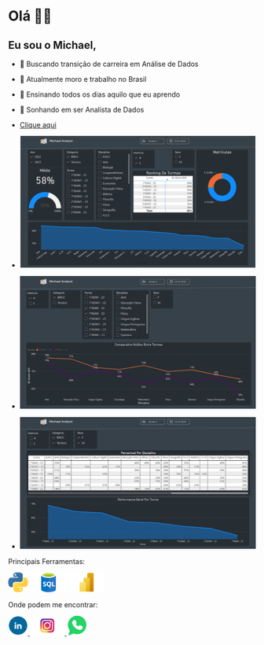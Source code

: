 # Olá 👋🏻
## Eu sou o Michael,

- 🔭 Buscando transição de carreira em Análise de Dados
- 🏡 Atualmente moro e trabalho no Brasil
- 🌱 Ensinando todos os dias aquilo que eu aprendo
- 💞️ Sonhando em ser Analista de Dados

- <a href="https://github.com/Michael-Lemos/DesempenhoEnsino">Clique aqui</a>

- ![Texto alternativo](https://github.com/Michael-Lemos/DesempenhoEnsino/blob/main/Imagens/DesempenhoEscolar_TelaGeral.png?raw=true)
- ![Texto alternativo](https://github.com/Michael-Lemos/DesempenhoEnsino/blob/main/Imagens/DesempenhoEscolar_ComparativoEntreTurmas.png?raw=true)
- ![Texto alternativo](https://github.com/Michael-Lemos/DesempenhoEnsino/blob/main/Imagens/Performance_TurmaXDisciplina.png?raw=true)


Principais Ferramentas:

<div>
  <img height="40" widht="40" src="https://github.com/Michael-Lemos/DesempenhoEnsino/blob/main/Linguagens/Python.png">
  <img height="40" widht="40" src="https://github.com/Michael-Lemos/DesempenhoEnsino/blob/main/Linguagens/sql-logo.png">
  <img height="40" widht="40" src="https://github.com/Michael-Lemos/DesempenhoEnsino/blob/main/Linguagens/Microsoft-Power-BI-Logo.png">  
</div>

Onde podem me encontrar:
<div>
<a href="">
  <img height="40" widht="40" src="https://github.com/Michael-Lemos/DesempenhoEnsino/blob/main/Socialicons/linkedin_icon-icons.com_59208.png">
  <img height="40" widht="40" src="https://github.com/Michael-Lemos/DesempenhoEnsino/blob/main/Socialicons/74310-instagram-icons-media-computer-social-logo.png">
  <img height="40" widht="40" src="https://github.com/Michael-Lemos/DesempenhoEnsino/blob/main/Socialicons/whats.png">
</a>
</div>





